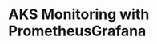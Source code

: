 # AKS Monitoring with PrometheusGrafana                                                                                                                                                                                                                                                                                                                                                                      
